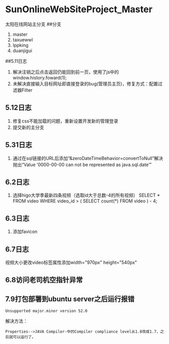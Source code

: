 # SunOnlineWebSiteProject_Master
太阳在线网站主分支
##分支

1. master
2. taxuewwl
3. lppking
4. duanjigui 

##5.11日志

1. 解决注销之后点击返回仍能回到前一页，使用了js中的window.history.foward(1);
2. 未解决直接输入目标网址即直接登录的bug(管理员主页)，修复方式：配置过滤器Filter
## 5.12日志
1. 修复css不能加载的问题，重新设置开发新的管理登录
2. 提交新的主分支

## 5.31日志

1. 通过在sql链接的URL后添加“&zeroDateTimeBehavior=convertToNull”解决
抛出“Value ‘0000-00-00 can not be represented as java.sql.date’”

## 6.2日志

1. 选择higo大学季最新四条视频（选取id大于总数-4的所有视频）
SELECT
	*
FROM
	video
WHERE
	video_id > (
		SELECT
			count(*)
		FROM
			video
	) - 4;
	
## 6.3日志

1. 添加favicon 
<link rel="icon" href="img/favicon.ico" type=”image/x-icon”>

## 6.7日志
视频大小更改video标签属性添加width="970px" height="540px"

## 6.8访问老司机空指针异常
## 7.9打包部署到ubuntu server之后运行报错

	Unsupported major.minor version 52.0

解决方法：
	
	Properties-->JAVA Compiler-中的Compiler compliance level从1.8改成1.7，之后就可以运行了。